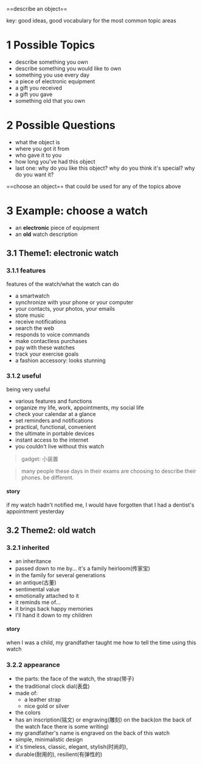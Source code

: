 ==describe an object==

key: good ideas, good vocabulary for the most common topic areas

# 1 Possible Topics
- describe something you own
- describe something you would like to own
- something you use every day
- a piece of electronic equipment
- a gift you received
- a gift you gave
- something old that you own

# 2 Possible Questions
- what the object is
- where you got it from
- who gave it to you
- how long you've had this object
- last one: why do you like this object? why do you think it's special? why do you want it?

==choose an object== that could be used for any of the topics above

# 3 Example: choose a watch

- an **electronic** piece of equipment
- an **old** watch description

## 3.1 Theme1: electronic watch

### 3.1.1 features
features of the watch/what the watch can do

- a smartwatch
- synchronize with your phone or your computer
- your contacts, your photos, your emails
- store music
- receive notifications
- search the web
- responds to voice commands
- make contactless purchases
- pay with these watches
- track your exercise goals
- a fashion accessory: looks stunning

### 3.1.2 useful
being very useful

- various features and functions
- organize my life, work, appointments, my social life
- check your calendar at a glance
- set reminders and notifications
- practical, functional, convenient
- the ultimate in portable devices
- instant access to the internet 
- you couldn't live without this watch

> gadget: 小装置

> many people these days in their exams are choosing to describe their phones.
> be different.

#### story
if my watch hadn't notified me, I would have forgotten that I had a dentist's appointment yesterday

## 3.2 Theme2: old watch
### 3.2.1 inherited

- an inheritance 
- passed down to me by... it's a family heirloom(传家宝)
- in the family for several generations
- an antique(古董)
- sentimental value
- emotionally attached to it
- it reminds me of...
- it brings back happy memories
- I'll hand it down to my children
#### story
when I was a child, my grandfather taught me how to tell the time using this watch
### 3.2.2 appearance
- the parts: the face of the watch, the strap(带子)
- the traditional clock dial(表盘)
- made of: 
	- a leather strap
	- nice gold or silver
- the colors
- has an inscription(铭文) or engraving(雕刻) on the back(on the back of the watch face there is some writing)
- my grandfather's name is engraved on the back of this watch
- simple, minimalistic design
- it's timeless, classic, elegant, stylish(时尚的),
- durable(耐用的), resilient(有弹性的)

